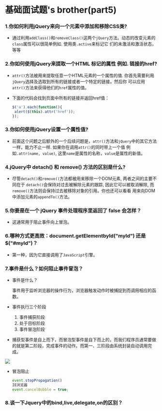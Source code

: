 # 基础面试题's brother(part5)

### 1.你如何利用jQuery来向一个元素中添加和移除CSS类? 

* 通过利用`addClass()`和`removeClass()`这两个`jQuery`方法。动态的改变元素的`class`属性可以很简单例如. 使用类`.active`来标记它 们的未激活和激活状态，等等

### 2.你如何使用jQuery来提取一个HTML 标记的属性 例如. 链接的href?

* `attr()`方法被用来提取任意一个HTML元素的一个属性的值. 你首先需要利用`jQuery`选择及选取到所有的链接或者一个特定的链接，然后你 可以应用`attr()`方法来获得他们的`href`属性的值。

* 下面的代码会找到页面中所有的链接并返回href值：

  ```js
  $('a').each(function(){
   alert($(this).attr('href'));
  });
  ```

### 3.你如何使用jQuery设置一个属性值?

* 前面这个问题之后额外的一个后续问题是，`attr()`方法和`jQuery`中的其它方法一样，能力不止一样. 如果你在调用`attr()`的同时带上一个值 例如`.attr(name, value)`, 这里`name`是属性的名称，`value`是属性的新值。

### 4.jQuery中 detach() 和 remove() 方法的区别是什么?

* 尽管`detach()`和`remove()`方法都被用来移除一个DOM元素, 两者之间的主要不同在于 `detach()`会保持对过去被解除元素的跟踪, 因此它可以被取消解除, 而`remove()`方法则会保持过去被移除对象的引用。你也还可以看看 用来向DOM中添加元素的`appendTo()`方法。

### 5.你要是在一个 jQuery 事件处理程序里返回了 false 会怎样？

* 这通常用于阻止事件向上冒泡。

### 6.哪种方式更高效：document.getElementbyId("myId") 还是 $("#myId")？

* 第一种，因为它直接调用了`JavaScript`引擎。

### 7.事件是什么？如何阻止事件冒泡？

* 事件是什么？

  事件用于监听浏览器的操作行为，浏览器触发动作时被捕捉到而调用相应的函数。

* 事件执行三个阶段
  1.  事件捕获阶段
  2. 处于目标阶段
  3. 事件冒泡阶段
* 捕获型事件是自上而下，而冒泡型事件是自下而上的，而我们程序员通常要做的就是第二阶段，完成事件的动作。而第一、三阶段由系统封装自动调用完成。

<img src="https://raw.githubusercontent.com/Wangjiateng666/img/master/fifth-7.jpg"/>

* 冒泡阻止

  ```js
  event.stopPropagation()
  IE浏览器
  event.cancelBubble = true;
  ```

### 8.谈一下Jquery中的bind,live,delegate,on的区别？



















































